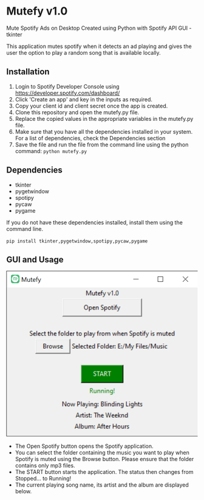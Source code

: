 # Mutefy v1.0
 Mute Spotify Ads on Desktop
 Created using Python with Spotify API
 GUI - tkinter

This application mutes spotify when it detects an ad playing and gives the user the option to play a random song that is available locally.

## Installation
1. Login to Spotify Developer Console using https://developer.spotify.com/dashboard/
2. Click 'Create an app' and key in the inputs as required.
3. Copy your client id and client secret once the app is created.
4. Clone this repository and open the mutefy.py file.
5. Replace the copied values in the appropriate variables in the mutefy.py file.
6. Make sure that you have all the dependencies installed in your system. For a list of dependencies, check the Dependencies section
8. Save the file and run the file from the command line using the python command:
`python mutefy.py`

## Dependencies
- tkinter
- pygetwindow
- spotipy
- pycaw
- pygame

If you do not have these dependencies installed, install them using the command line.

`pip install tkinter,pygetwindow,spotipy,pycaw,pygame`

## GUI and Usage
![Mutefy v1.0 GUI](https://github.com/krishnakrish24/mutefy/blob/7cb732d80ea9078ee2667610bfa2cf653cc5b9b0/Mutefy%20v1_0.png)
- The Open Spotify button opens the Spotify application.
- You can select the folder containing the music you want to play when Spotify is muted using the Browse button. Please ensure that the folder contains only mp3 files.
- The START button starts the application. The status then changes from Stopped... to Running!
- The current playing song name, its artist and the album are displayed below.
